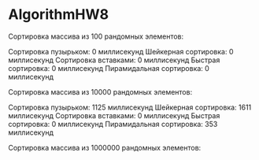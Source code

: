 # AlgorithmHW8

Сортировка массива из 100 рандомных элементов:

Сортировка пузырьком:     0 миллисекунд
Шейкерная сортировка:     0 миллисекунд
Сортировка вставками:     0 миллисекунд
Быстрая сортировка:     0 миллисекунд
Пирамидальная сортировка:     0 миллисекунд

Сортировка массива из 10000 рандомных элементов:

Сортировка пузырьком:  1125 миллисекунд
Шейкерная сортировка:  1611 миллисекунд
Сортировка вставками:     0 миллисекунд
Быстрая сортировка:     0 миллисекунд
Пирамидальная сортировка:   353 миллисекунд

Сортировка массива из 1000000 рандомных элементов:
